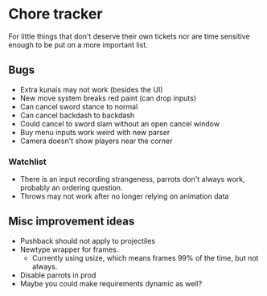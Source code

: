 # Chore tracker

For little things that don't deserve their own tickets nor are time sensitive
enough to be put on a more important list.

## Bugs

- Extra kunais may not work (besides the UI)
- New move system breaks red paint (can drop inputs)
- Can cancel sword stance to normal
- Can cancel backdash to backdash
- Could cancel to sword slam without an open cancel window
- Buy menu inputs work weird with new parser
- Camera doesn't show players near the corner

### Watchlist

- There is an input recording strangeness, parrots don't always work, probably an ordering question.
- Throws may not work after no longer relying on animation data

## Misc improvement ideas

- Pushback should not apply to projectiles
- Newtype wrapper for frames.
  - Currently using usize, which means frames 99% of the time, but not always.
- Disable parrots in prod
- Maybe you could make requirements dynamic as well?
